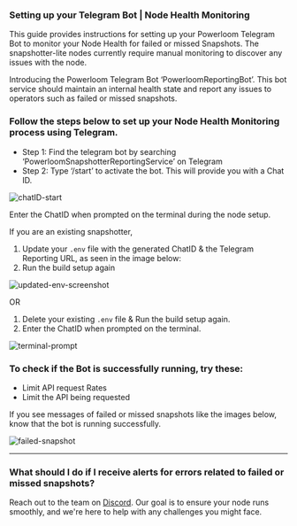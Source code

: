### Setting up your Telegram Bot | Node Health Monitoring 

This guide provides instructions for setting up your Powerloom Telegram Bot to monitor your Node Health for failed or missed Snapshots. The snapshotter-lite nodes currently require manual monitoring to discover any issues with the node.

Introducing the Powerloom Telegram Bot ‘PowerloomReportingBot’. This bot service should maintain an internal health state and report any issues to operators such as failed or missed snapshots. 

### Follow the steps below to set up your Node Health Monitoring process using Telegram.

- Step 1: Find the telegram bot by searching ‘PowerloomSnapshotterReportingService’ on Telegram
- Step 2: Type ‘/start’ to activate the bot. This will provide you with a Chat ID.

![chatID-start](/images/chatID-start.png)

Enter the ChatID when prompted on the terminal during the node setup. 

If you are an existing snapshotter, 
1. Update your `.env` file with the generated ChatID & the Telegram Reporting URL, as seen in the image below: 
2. Run the build setup again

![updated-env-screenshot](/images/updated-env-screenshot.png)

OR

1. Delete your existing `.env` file & Run the build setup again.
2. Enter the ChatID when prompted on the terminal.

![terminal-prompt](/images/terminal-prompt.png)

### To check if the Bot is successfully running, try these:

- Limit API request Rates
- Limit the API being requested

If you see messages of failed or missed snapshots like the images below, know that the bot is running successfully. 

![failed-snapshot](/images/failed-snapshot.png)

---

### What should I do if I receive alerts for errors related to failed or missed snapshots?
Reach out to the team on [Discord](https://discord.com/invite/powerloom). Our goal is to ensure your node runs smoothly, and we're here to help with any challenges you might face.
